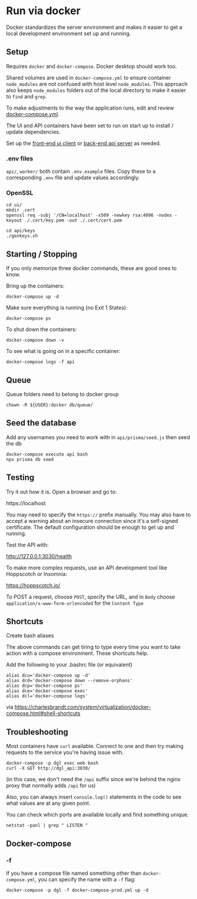 # Run via docker

Docker standardizes the server environment and makes it easier to get a local development environment set up and running. 

## Setup

Requires `docker` and `docker-compose`. Docker desktop should work too. 

Shared volumes are used in `docker-compose.yml` to ensure container `node_modules` are not confused with host level `node_modules`. This approach also keeps `node_modules` folders out of the local directory to make it easier to `find` and `grep`.

To make adjustments to the way the application runs, edit and review [docker-compose.yml](docker-compose.yml).

The UI and API containers have been set to run on start up to install / update dependencies.

Set up the [front-end ui client](ui/README.md) or [back-end api server](api/README.md) as needed.

### .env files

`api/`, `worker/` both contain `.env.example` files. Copy these to a corresponding `.env` file and update values accordingly.

### OpenSSL

```
cd ui/
mkdir .cert
openssl req -subj '/CN=localhost' -x509 -newkey rsa:4096 -nodes -keyout ./.cert/key.pem -out ./.cert/cert.pem 
```

```
cd api/keys
./genkeys.sh
```


## Starting / Stopping

If you only memorize three docker commands, these are good ones to know.

Bring up the containers:

```
docker-compose up -d
```

Make sure everything is running (no Exit 1 States):

```
docker-compose ps
```

To shut down the containers:

```
docker-compose down -v
```

To see what is going on in a specific container:

```
docker-compose logs -f api
```

## Queue

Queue folders need to belong to docker group

```
chown -R ${USER}:docker db/queue/
```

## Seed the database

Add any usernames you need to work with in `api/prisma/seed.js` then seed the db

```
docker-compose execute api bash
npx prisma db seed
```


## Testing

Try it out how it is. Open a browser and go to:

https://localhost

You may need to specify the `https://` prefix manually. You may also have to accept a warning about an insecure connection since it's a self-signed certificate. The default configuration should be enough to get up and running.

Test the API with:

http://127.0.0.1:3030/health

To make more complex requests, use an API development tool like Hoppscotch or Insomnia:

https://hoppscotch.io/

To POST a request, choose `POST`, specify the URL, and in `Body` choose `application/x-www-form-urlencoded` for the `Content Type`


## Shortcuts

Create bash aliases

The above commands can get tiring to type every time you want to take action with a compose environment. These shortcuts help.

Add the following to your .bashrc file (or equivalent)

```
alias dcu='docker-compose up -d'
alias dcd='docker-compose down --remove-orphans'
alias dcp='docker-compose ps'
alias dce='docker-compose exec'
alias dcl='docker-compose logs'
```
via
https://charlesbrandt.com/system/virtualization/docker-compose.html#shell-shortcuts



## Troubleshooting

Most containers have `curl` available. Connect to one and then try making requests to the service you're having issue with.

```
docker-compose -p dgl exec web bash
curl -X GET http://dgl_api:3030/
```

(in this case, we don't need the `/api` suffix since we're behind the nginx proxy that normally adds `/api` for us)

Also, you can always insert `console.log()` statements in the code to see what values are at any given point.

You can check which ports are available locally and find something unique.

```
netstat -panl | grep " LISTEN "
```


## Docker-compose

### -f

If you have a compose file named something other than `docker-compose.yml`, you can specify the name with a `-f` flag:

```
docker-compose -p dgl -f docker-compose-prod.yml up -d
```